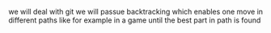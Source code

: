 we will deal with git 
we will passue backtracking which enables one move in different paths like for example in a game until the best part in path is found
